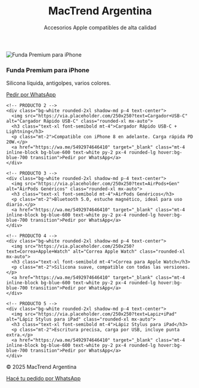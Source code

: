<!DOCTYPE html>
<html lang="es">
<head>
  <meta charset="UTF-8">
  <meta name="viewport" content="width=device-width, initial-scale=1.0">
</head>
<body class="bg-gray-100 text-gray-900">
  <header class="bg-black text-white p-6 text-center">
    <h1 class="text-3xl font-bold">MacTrend Argentina</h1>
    <p class="text-lg">Accesorios Apple compatibles de alta calidad</p>
  </header>

  <main class="p-6 grid grid-cols-1 md:grid-cols-2 lg:grid-cols-3 gap-6">
    <!-- PRODUCTO 1 -->
    <div class="bg-white rounded-2xl shadow-md p-4 text-center">
      <img src="https://via.placeholder.com/250x250?text=Funda+iPhone" alt="Funda Premium para iPhone" class="rounded-xl mx-auto">
      <h3 class="text-xl font-semibold mt-4">Funda Premium para iPhone</h3>
      <p class="mt-2">Silicona líquida, antigolpes, varios colores.</p>
      <a href="https://wa.me/5492974646410" target="_blank" class="mt-4 inline-block bg-blue-600 text-white py-2 px-4 rounded-lg hover:bg-blue-700 transition">Pedir por WhatsApp</a>
    </div>

    <!-- PRODUCTO 2 -->
    <div class="bg-white rounded-2xl shadow-md p-4 text-center">
      <img src="https://via.placeholder.com/250x250?text=Cargador+USB-C" alt="Cargador Rápido USB-C" class="rounded-xl mx-auto">
      <h3 class="text-xl font-semibold mt-4">Cargador Rápido USB-C + Lightning</h3>
      <p class="mt-2">Compatible con iPhone 8 en adelante. Carga rápida PD 20W.</p>
      <a href="https://wa.me/5492974646410" target="_blank" class="mt-4 inline-block bg-blue-600 text-white py-2 px-4 rounded-lg hover:bg-blue-700 transition">Pedir por WhatsApp</a>
    </div>

    <!-- PRODUCTO 3 -->
    <div class="bg-white rounded-2xl shadow-md p-4 text-center">
      <img src="https://via.placeholder.com/250x250?text=AirPods+Gen" alt="AirPods Genéricos" class="rounded-xl mx-auto">
      <h3 class="text-xl font-semibold mt-4">AirPods Genéricos</h3>
      <p class="mt-2">Bluetooth 5.0, estuche magnético, ideal para uso diario.</p>
      <a href="https://wa.me/5492974646410" target="_blank" class="mt-4 inline-block bg-blue-600 text-white py-2 px-4 rounded-lg hover:bg-blue-700 transition">Pedir por WhatsApp</a>
    </div>

    <!-- PRODUCTO 4 -->
    <div class="bg-white rounded-2xl shadow-md p-4 text-center">
      <img src="https://via.placeholder.com/250x250?text=Correa+Apple+Watch" alt="Correa Apple Watch" class="rounded-xl mx-auto">
      <h3 class="text-xl font-semibold mt-4">Correa para Apple Watch</h3>
      <p class="mt-2">Silicona suave, compatible con todas las versiones.</p>
      <a href="https://wa.me/5492974646410" target="_blank" class="mt-4 inline-block bg-blue-600 text-white py-2 px-4 rounded-lg hover:bg-blue-700 transition">Pedir por WhatsApp</a>
    </div>

    <!-- PRODUCTO 5 -->
    <div class="bg-white rounded-2xl shadow-md p-4 text-center">
      <img src="https://via.placeholder.com/250x250?text=Lapiz+iPad" alt="Lápiz Stylus para iPad" class="rounded-xl mx-auto">
      <h3 class="text-xl font-semibold mt-4">Lápiz Stylus para iPad</h3>
      <p class="mt-2">Escritura precisa, carga por USB, incluye punta extra.</p>
      <a href="https://wa.me/5492974646410" target="_blank" class="mt-4 inline-block bg-blue-600 text-white py-2 px-4 rounded-lg hover:bg-blue-700 transition">Pedir por WhatsApp</a>
    </div>
  </main>

  <footer class="bg-black text-white text-center p-6 mt-8">
    <p>&copy; 2025 MacTrend Argentina</p>
    <a class="inline-block mt-4 bg-blue-600 py-2 px-6 rounded-full text-white hover:bg-blue-700 transition" href="https://wa.me/5492974646410" target="_blank">Hacé tu pedido por WhatsApp</a>
  </footer>
</body>
</html>
